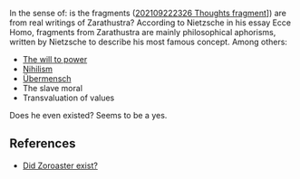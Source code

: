 In the sense of: is the fragments ([202109222326 Thoughts fragment](202109222326%20Thoughts%20fragment.md)]) are from real writings of Zarathustra? 
According to Nietzsche in his essay Ecce Homo, fragments from Zarathustra are mainly philosophical aphorisms, written by Nietzsche to describe his most famous concept. Among others: 
- [The will to power](The%20will%20to%20power.md)
- [Nihilism](Nihilism.md)
- [Übermensch](Übermensch.md)
- The slave moral 
- Transvaluation of values

Does he even existed? Seems to be a yes. 

## References
- [Did Zoroaster exist?](https://zoroastrians.net/2009/07/07/did-zoroaster-exist/)